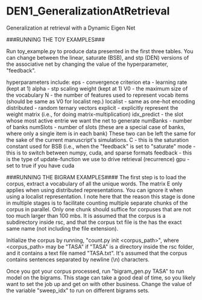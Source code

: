 # DEN1_GeneralizationAtRetrieval
Generalization at retrieval with a Dynamic Eigen Net


###RUNNING THE TOY EXAMPLES###

Run toy_example.py to produce data presented in the first three tables. You can change between the linear, saturate (BSB), and stp (DEN) versions of the associative net by changing the value of the hyperparameter, "feedback".


hyperparameters include:
   eps         - convergence criterion
   eta         - learning rate (kept at 1)
   alpha       - stp scaling weight (kept at 1)
   V0          - the maximum size of the vocabulary
   N           - the number of features used to represent vocab items (should be same as V0 for localist rep.)
   localist    - same as one-hot encoding
   distributed - random ternary vectors
   explicit    - explicitly represent the weight matrix (i.e., for doing matrix-multiplication)
   idx_predict - the slot whose most active entrie we want the net to generate
   numBanks    - number of banks 
   numSlots    - number of slots (these are a special case of banks, where only a single item is in each bank)
       These two can be left the same for the sake of the current manuscript's simulations.
   C           - this is the saturation constant used for BSB (i.e., when the "feedback" is set to "saturate"
   mode        - this is to switch between numpy, cuda, and sparse formats
   feedback    - this is the type of update-function we use to drive retrieval (recurrence)
   gpu         - set to true if you have cuda


###RUNNING THE BIGRAM EXAMPLES####
The first step is to load the corpus, extract a vocabulary of all the unique words. The matrix E only applies when using distributed representations. You can ignore it when using a localist representation. I note here that the reason this stage is done in multiple stages is to facilitate counting multiple separate chunks of the corpus in parallel. Only one chunk should suffice for corpuses that are not too much larger than 100 mbs. It is assumed that the corpus is a subdirectory inside rsc, and that the corpus txt file is the has the exact same name (not including the file extension).

Initialize the corpus by running, "count.py init <corpus_path>", where <corpus_path> may be "TASA" if "TASA" is a directory inside the rsc folder, and it contains a text file named "TASA.txt". It's assumed that the corpus contains sentences separated by newline (\n) characters.

Once you got your corpus processed, run "bigram_gen.py TASA" to run model on the bigrams. This stage can take a good deal of time, so you likely want to set the job up and get on with other business. Change the value of the variable "sweep_idx" to run on different bigrams sets.





 
